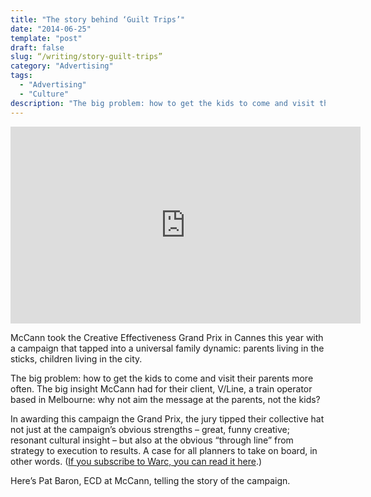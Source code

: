 ```yaml
---
title: "The story behind ‘Guilt Trips’"
date: "2014-06-25"
template: "post"
draft: false
slug: “/writing/story-guilt-trips”
category: "Advertising"
tags:
  - "Advertising"
  - "Culture"
description: "The big problem: how to get the kids to come and visit their parents more often. The solution: a great, funny, resonant campaign."
---
```


<iframe width="560" height="315" src="https://www.youtube.com/embed/i2hiU_mTLHU" frameborder="0" allow="accelerometer; autoplay; encrypted-media; gyroscope; picture-in-picture" allowfullscreen></iframe>

McCann took the Creative Effectiveness Grand Prix in Cannes this year with a campaign that tapped into a universal family dynamic: parents living in the sticks, children living in the city.

The big problem: how to get the kids to come and visit their parents more often. The big insight McCann had for their client, V/Line, a train operator based in Melbourne: why not aim the message at the parents, not the kids?

In awarding this campaign the Grand Prix, the jury tipped their collective hat not just at the campaign’s obvious strengths – great, funny creative; resonant cultural insight – but also at the obvious “through line” from strategy to execution to results. A case for all planners to take on board, in other words. ([If you subscribe to Warc, you can read it here](http://www.warc.com/Content/ContentViewer.aspx?ID=bc3762c1-a778-4766-ad5f-48a8431ccbf6&CID=A101930&PUB=CANNES&MasterContentRef=bc3762c1-a778-4766-ad5f-48a8431ccbf6).)

Here’s Pat Baron, ECD at McCann, telling the story of the campaign.